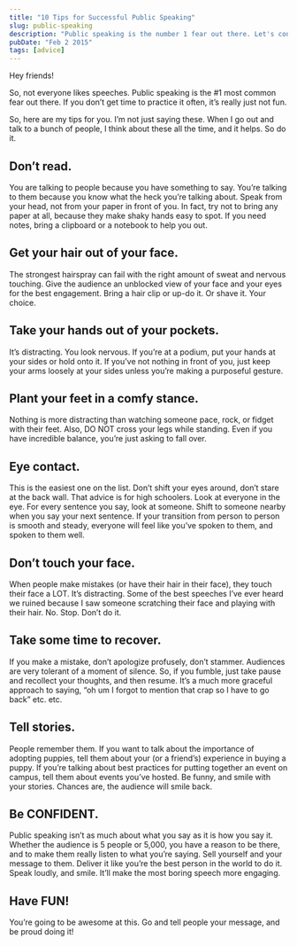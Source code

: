 ```yaml
---
title: "10 Tips for Successful Public Speaking"
slug: public-speaking
description: "Public speaking is the number 1 fear out there. Let's conquer it together. Lovingly."
pubDate: "Feb 2 2015"
tags: [advice]
---
```


Hey friends!

So, not everyone likes speeches. Public speaking is the #1 most common fear out there. If you don’t get time to practice it often, it’s really just not fun.

So, here are my tips for you. I’m not just saying these. When I go out and talk to a bunch of people, I think about these all the time, and it helps. So do it.

## Don’t read.

You are talking to people because you have something to say. You’re talking to them because you know what the heck you’re talking about. Speak from your head, not from your paper in front of you. In fact, try not to bring any paper at all, because they make shaky hands easy to spot. If you need notes, bring a clipboard or a notebook to help you out.

## Get your hair out of your face.

The strongest hairspray can fail with the right amount of sweat and nervous touching. Give the audience an unblocked view of your face and your eyes for the best engagement. Bring a hair clip or up-do it. Or shave it. Your choice.

## Take your hands out of your pockets.

It’s distracting. You look nervous. If you’re at a podium, put your hands at your sides or hold onto it. If you’ve not nothing in front of you, just keep your arms loosely at your sides unless you’re making a purposeful gesture.

## Plant your feet in a comfy stance.

Nothing is more distracting than watching someone pace, rock, or fidget with their feet. Also, DO NOT cross your legs while standing. Even if you have incredible balance, you’re just asking to fall over.

## Eye contact.

This is the easiest one on the list. Don’t shift your eyes around, don’t stare at the back wall. That advice is for high schoolers. Look at everyone in the eye. For every sentence you say, look at someone. Shift to someone nearby when you say your next sentence. If your transition from person to person is smooth and steady, everyone will feel like you’ve spoken to them, and spoken to them well.

## Don’t touch your face.

When people make mistakes (or have their hair in their face), they touch their face a LOT. It’s distracting. Some of the best speeches I’ve ever heard we ruined because I saw someone scratching their face and playing with their hair. No. Stop. Don’t do it.

## Take some time to recover.

If you make a mistake, don’t apologize profusely, don’t stammer. Audiences are very tolerant of a moment of silence. So, if you fumble, just take pause and recollect your thoughts, and then resume. It’s a much more graceful approach to saying, “oh um I forgot to mention that crap so I have to go back” etc. etc.

## Tell stories.

People remember them. If you want to talk about the importance of adopting puppies, tell them about your (or a friend’s) experience in buying a puppy. If you’re talking about best practices for putting together an event on campus, tell them about events you’ve hosted. Be funny, and smile with your stories. Chances are, the audience will smile back.

## Be CONFIDENT.

Public speaking isn’t as much about what you say as it is how you say it. Whether the audience is 5 people or 5,000, you have a reason to be there, and to make them really listen to what you’re saying. Sell yourself and your message to them. Deliver it like you’re the best person in the world to do it. Speak loudly, and smile. It’ll make the most boring speech more engaging.

## Have FUN!

You’re going to be awesome at this. Go and tell people your message, and be proud doing it!